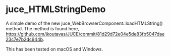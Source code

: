 # juce_HTMLStringDemo
A simple demo of the new juce_WebBrowserComponent::loadHTMLString() method. The method is found here, https://github.com/jkoutavas/JUCE/commit/81d29d72e04e5de83fb5047dae23c7e7b2dc944b.

This has been tested on macOS and Windows.
